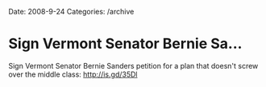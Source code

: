 Date: 2008-9-24
Categories: /archive

# Sign Vermont Senator Bernie Sa...

Sign Vermont Senator Bernie Sanders petition for a plan that doesn't screw over the middle class: http://is.gd/35Dl
